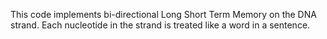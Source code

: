 This code implements bi-directional Long Short Term Memory on the DNA strand. Each nucleotide in the strand is treated like a word in a sentence. 
